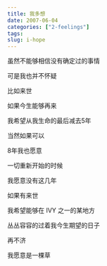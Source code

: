 ```yaml
---
title: 我多想
date: 2007-06-04
categories: ["2-feelings"]
tags: 
slug: i-hope
---
```


虽然不能够相信没有确定过的事情

可是我也并不怀疑

比如来世

如果今生能够再来

我希望从我生命的最后减去5年

当然如果可以

8年我也愿意

一切重新开始的时候

我愿意没有这几年

如果有来世

我希望能够在 IVY 之一的某地方

丛丛容容的过着我今生期望的日子

再不济

我愿意是一棵草